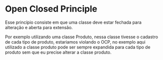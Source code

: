 # Open Closed Principle

Esse princípio consiste em que uma classe deve estar fechada para alteração e aberta para extensão.

Por exemplo utilizando uma classe Produto, nessa classe tivesse o cadastro de cada tipo de produto, estariamos violando o OCP, no exemplo aqui utilizado a classe produto pode ser sempre expandida para cada tipo de produto sem que eu precise alterar a classe produto.

